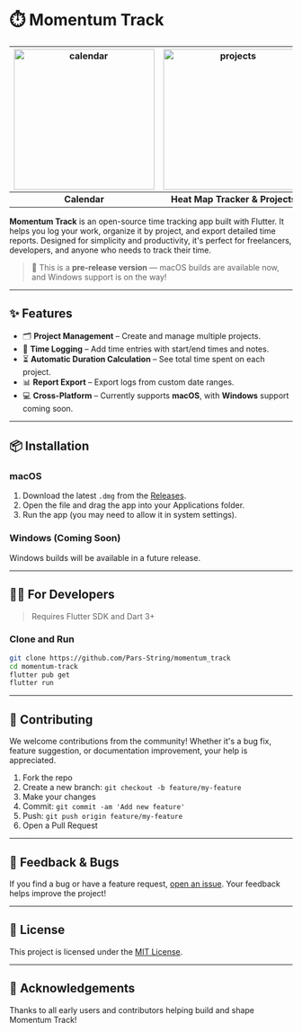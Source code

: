 # ⏱️ Momentum Track

| <img src="https://github.com/Pars-String/momentum_track/tree/main/doc/images/momentum_track_screenshot_calendar.png?raw=true" width='250' alt="calendar" /> | <img src="https://github.com/Pars-String/momentum_track/tree/main/doc/images/momentum_track_screenshot_projects.png?raw=true" width='250' alt="projects" /> |
| :------: | :------: | 
| **Calendar** | **Heat Map Tracker & Projects** |      

**Momentum Track** is an open-source time tracking app built with Flutter. It helps you log your work, organize it by project, and export detailed time reports. Designed for simplicity and productivity, it's perfect for freelancers, developers, and anyone who needs to track their time.

> 🚧 This is a **pre-release version** — macOS builds are available now, and Windows support is on the way!

---

## ✨ Features

- 🗂️ **Project Management** – Create and manage multiple projects.
- 📝 **Time Logging** – Add time entries with start/end times and notes.
- ⏳ **Automatic Duration Calculation** – See total time spent on each project.
- 📊 **Report Export** – Export logs from custom date ranges.
- 💻 **Cross-Platform** – Currently supports **macOS**, with **Windows** support coming soon.

---

## 📦 Installation

### macOS

1. Download the latest `.dmg` from the [Releases](https://github.com/Pars-String/momentum_track/releases).
2. Open the file and drag the app into your Applications folder.
3. Run the app (you may need to allow it in system settings).

### Windows (Coming Soon)

Windows builds will be available in a future release.

---

## 🧑‍💻 For Developers

> Requires Flutter SDK and Dart 3+

### Clone and Run

```bash
git clone https://github.com/Pars-String/momentum_track
cd momentum-track
flutter pub get
flutter run
```

---

## 🤝 Contributing

We welcome contributions from the community! Whether it's a bug fix, feature suggestion, or documentation improvement, your help is appreciated.

1. Fork the repo
2. Create a new branch: `git checkout -b feature/my-feature`
3. Make your changes
4. Commit: `git commit -am 'Add new feature'`
5. Push: `git push origin feature/my-feature`
6. Open a Pull Request

---

## 🧪 Feedback & Bugs

If you find a bug or have a feature request, [open an issue](https://github.com/Pars-String/momentum_track/issues). Your feedback helps improve the project!

---

## 📄 License

This project is licensed under the [MIT License](LICENSE).

---

## 🙏 Acknowledgements

Thanks to all early users and contributors helping build and shape Momentum Track!
